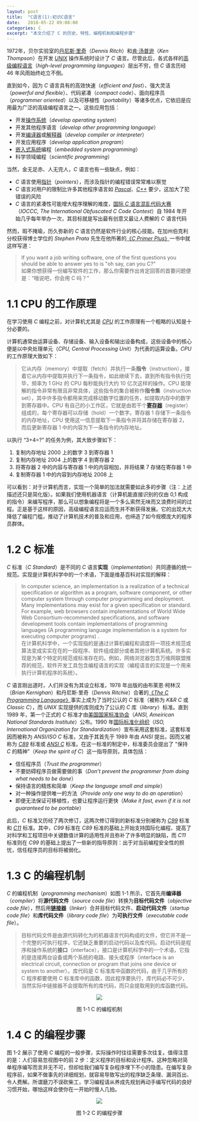 ```yaml
---
layout: post
title:  "C语言(1):初识C语言"
date:   2018-05-22 09:08:00
categories: C
excerpt: "本文介绍了 C 的历史、特性、编程机制和编程步骤"
---
```


1972年，贝尔实验室的[丹尼斯·里奇](https://baike.baidu.com/item/%E4%B8%B9%E5%B0%BC%E6%96%AF%C2%B7%E9%87%8C%E5%A5%87)（*Dennis Ritch*）和[肯·汤普逊](https://baike.baidu.com/item/%E8%82%AF%C2%B7%E6%B1%A4%E6%99%AE%E9%80%8A)（*Ken Thompson*）在开发 [*UNIX*](https://baike.baidu.com/item/unix) 操作系统时设计了 *C* 语言。尽管此后，各式各样的[高级编程语言](https://baike.baidu.com/item/%E9%AB%98%E7%BA%A7%E8%AF%AD%E8%A8%80/299113)（*high-level programming languages*）层出不穷，但 *C* 语言历经 46 年风雨始终屹立不倒。

直到如今，因为 *C* 语言具有的高效快速（*efficient and fast*）、强大灵活（*powerful and flexible*）、代码紧凑（*compact code*）、面向程序员（*programmer oriented*）以及可移植性（*portability*）等诸多优点，它依旧是应用最为广泛的高级编程语言之一。这些应用包括：

- 开发[操作系统](https://baike.baidu.com/item/%E6%93%8D%E4%BD%9C%E7%B3%BB%E7%BB%9F/192)（*develop operating system*）
- 开发其他程序语言（*develop other programming language*）
- 开发[编译器](https://baike.baidu.com/item/%E7%BC%96%E8%AF%91%E5%99%A8)或[解释器](https://baike.baidu.com/item/%E8%A7%A3%E9%87%8A%E5%99%A8/10418965?fr=aladdin)（*develop compiler or interpreter*）
- 开发应用程序（*develop application program*）
- [嵌入式系统](https://baike.baidu.com/item/%E5%B5%8C%E5%85%A5%E5%BC%8F%E7%B3%BB%E7%BB%9F)编程（*embedded system programming*）
- 科学领域编程（*scientific programming*）

当然，金无足赤、人无完人，*C* 语言也有一些缺点，例如：

- *C* 语言使用[指针](https://baike.baidu.com/item/%E6%8C%87%E9%92%88)（*pointers*），而涉及指针的编程错误常常难以察觉
- *C* 语言对用户的限制比许多其他程序语言如 [*Pascal*](https://baike.baidu.com/item/pascal/241171)、[*C++*](https://baike.baidu.com/item/C%2B%2B) 要少，这加大了犯错误的风险
- *C* 语言的紧凑性可能增大程序理解的难度，[国际 *C* 语言混乱代码大赛](https://baike.baidu.com/item/%E5%9B%BD%E9%99%85C%E8%AF%AD%E8%A8%80%E6%B7%B7%E4%B9%B1%E4%BB%A3%E7%A0%81%E5%A4%A7%E8%B5%9B/8089471?fr=aladdin)（*IOCCC, The International Obfuscated C Code Contest*）自 1984 年开始几乎每年举办一次，其目标就是写出最有创意又最让人费解的 *C* 语言代码

然而，瑕不掩瑜，历久弥新的 *C* 语言仍然是软件行业的核心技能。在加州伯克利分校获得博士学位的 *Stephen Prata* 先生在他所著的[《*C Primer Plus*》](https://pan.baidu.com/s/1AwH9KOsgPWOcWvHQw1W-yw)一书中就这样写道：

<div>
<blockquote class="quote-style">
If you want a job writing software, one of the first questions you should be able to answer yes to is "oh say, can you C?" <br>
如果你想获得一份编写软件的工作，那么你需要作出肯定回答的首要问题便是：“哦说吧，你会用 C 吗？”
</blockquote>
</div>

# 1.1 CPU 的工作原理

在学习使用 *C* 编程之前，对计算机尤其是 [*CPU*](https://baike.baidu.com/item/%E4%B8%AD%E5%A4%AE%E5%A4%84%E7%90%86%E5%99%A8/284033?fromtitle=CPU&fromid=120556) 的工作原理有一个粗略的认知是十分必要的。

计算机通常由运算设备、存储设备、输入设备和输出设备构成，这些设备中的核心便是以中央处理单元（*CPU, Central Processing Unit*）为代表的运算设备。*CPU* 的工作原理大致如下：

<div>
<blockquote class="quote-style">
它从内存（memory）中提取（fetch）并执行一条<strong>指令</strong>（instruction），接着它从内存中提取并执行下一条指令，如此继续下去，直到所有指令执行完毕，频率为 1 GHz 的 CPU 每秒能执行大约 10 亿次这样的操作。CPU 能理解的指令非常有限且非常具体，这些指令的集合被称作<strong>指令集</strong>（instruction set），其中许多指令都用来完成移动数字位置的任务，如提取内存中的数字到寄存器中。CPU 有自己的小工作区，它就是由若干个<a href="https://baike.baidu.com/item/%E5%AF%84%E5%AD%98%E5%99%A8"><strong>寄存器</strong></a>（register）组成的，每个寄存器可以存储（hold）一个数字。寄存器 1 存储下一条指令的内存地址，CPU 使用这一信息提取下一条指令并将其存储在寄存器 2，而后更新寄存器 1 中的内容为下一条指令的内存地址。
</blockquote>
</div>

以执行 “3+4=?” 的任务为例，其大致步骤如下：

1. 复制内存地址 2000 上的数字 3 到寄存器 1
2. 复制内存地址 2004 上的数字 4 到寄存器 2
3. 将寄存器 2 中的内容与寄存器 1 中的内容相加，并将结果 7 存储在寄存器 1 中
4. 复制寄存器 1 中的内容到内存地址 2008 上

可以看到：对于计算机而言，实现一个简单的加法就需要如此多的步骤（注：上述描述还只是简化版）。如果我们使用机器语言（计算机能直接识别的仅由 0,1 构成的指令）来编写程序，那么可以想象编程将是一个多么索然无味而又浪费时间的过程。正是基于这样的原因，高级编程语言应运而生并不断获得发展。它的出现大大降低了编程门槛，推动了计算机技术的普及和应用，也缔造了如今规模庞大的程序员群体。

# 1.2 C 标准

*C* 标准（*C Standard*）是不同的 *C* 语言<strong>实现</strong>（*implementation*）共同遵循的统一规范。实现是计算机科学中的一个术语，下面是维基百科对实现的解释：

<div>
<blockquote class="quote-style">
In computer science, an implementation is a realization of a technical specification or algorithm as a program, software component, or other computer system through computer programming and deployment. Many implementations may exist for a given specification or standard. For example, web browsers contain implementations of World Wide Web Consortium-recommended specifications, and software development tools contain implementations of programming languages (A programming language implementation is a system for executing computer programs) .<br>
在计算机科学中，一个实现指的是通过计算机编程和调度将一项技术规范或算法变成实实在在的一段程序、软件组成部分或者其他计算机系统。许多实现是为某个特定的规范或标准存在的。例如，网络浏览器包含万维网联盟推荐的规范，软件开发工具包含编程语言的实现（编程语言的实现是一个用来执行计算机程序的系统）。
</blockquote>
</div>

*C* 语言刚出道时，人们并没有为其设立标准，1978 年出版的由布莱恩·柯林汉（*Brian Kernighan*）和丹尼斯·里奇（*Dennis Ritchie*）合著的[《*The C Programming Language*》](https://pan.baidu.com/s/1nblipZ7kDDeFwPKJU7b-Bg)事实上成为了当时公认的 *C* 标准（被称为 *K&R C* 或 *Classic C*），而 *UNIX* 实现提供的库则成为了公认的 *C* 库（*library*）标准。直到 1989 年，第一个正式的 *C* 标准才由[美国国家标准协会](https://baike.baidu.com/item/%E7%BE%8E%E5%9B%BD%E5%9B%BD%E5%AE%B6%E6%A0%87%E5%87%86%E5%AD%A6%E4%BC%9A/1351184)（*ANSI, Ameirican National Standards Institute*）公布。1990 年[国际标准化组织](https://baike.baidu.com/item/%E5%9B%BD%E9%99%85%E6%A0%87%E5%87%86%E5%8C%96%E7%BB%84%E7%BB%87)（*ISO, International Organization for Standardization*）宣布采用这套标准，这套标准因而被称为 *ANSI/ISO C* 标准，又由于其首先于 1989 年由 *ANSI* 提出，因而又被称为 [*C89*](https://baike.baidu.com/item/c89) 标准或 [*ANSI C*](https://baike.baidu.com/item/ANSI%20C/7657277) 标准。在这一标准的制定中，标准委员会提出了 "保持 *C* 的精神"（*Keep the
spirit of C*）这一指导原则，具体包括：

- 信任程序员（*Trust the programmer*）
- 不要妨碍程序员做需要做的事（*Don’t prevent the programmer from doing what needs to be done*）
- 保持语言的精炼和简单（*Keep the language small and simple*）
- 对一种操作提供唯一的方法（*Provide only one way to do an operation*）
- 即便无法保证可移植性，也要让程序运行更快（*Make it fast, even if it is not guaranteed to be portable*）

此后，*C* 标准又历经了两次修订，这两次修订得到的新标准分别被称为 [*C99*](https://baike.baidu.com/item/c99) 标准和 [*C11*](https://baike.baidu.com/item/C11) 标准。其中，*C99* 标准在 *C89* 标准的基础上开始支持国际化编程、提高了对科学和工程项目中关键数值计算的适用性并且弥补了许多明显的缺陷，而 *C11* 标准则在 *C99* 的基础上提出了一些新的指导原则：出于对当前编程安全性的担忧，信任程序员的目标将被弱化。

# 1.3 C 的编程机制

*C* 的编程机制（*programming mechanism*）如图 1-1 所示，它首先用**编译器**（*compiler*）将**源代码文件**（*source code file*）转换为**目标代码文件**（*objective code file*），然后用[**链接器**](https://baike.baidu.com/item/%E9%93%BE%E6%8E%A5%E5%99%A8)（*linker*）合并目标代码文件、**启动代码文件**（*startup code file*）和**库代码文件**（*library code file*）为**可执行文件**（*executable code file*）。

<div>
<blockquote class="quote-style">
目标代码文件是由源代码转化为的机器语言代码构成的文件，但它并不是一个完整的可执行程序，它还缺乏重要的启动代码以及库代码。启动代码是程序和操作系统的<strong>接口</strong>（interface），接口是计算机科学中的一个术语，它指的是连接两台设备或两个系统的电路、接头或程序（interface is an electrical circuit, connection or program that joins one device or system to another）。库代码是 C 标准库中函数的代码，由于几乎所有的 C 程序都要使用 C 标准库中的函数，因此程序要执行，库代码必不可少，当然实际中链接器不会提取所有的库代码，而只会提取用到的库函数代码。
</blockquote>
</div>

<div align='center'>
<img src="/assets/img/C/cmechanism.png">
<p> </p>
<p>图 1-1  C 的编程机制</p>
</div>

# 1.4 C 的编程步骤

图 1-2 展示了使用 *C* 编程的一般步骤，实际操作时往往需要多次往复。值得注意的是：人们容易忽视图中的前 2 步：定义程序的目标和设计程序。这种忽略对简单程序编写而言并无不可，但却给我们编写复杂程序埋下不小的隐患。在编写复杂程序前，如果不做事先的详细规划，就容易导致写出的程序缺乏条理、漏洞百出、令人费解。所谓磨刀不误砍柴工，学习编程请从养成先规划再动手编写代码的良好习惯开始，哪怕这样会使你在一开始时慢人几拍。

<div align='center'>
<img src="/assets/img/C/cprogramstep.png">
<p> </p>
<p>图 1-2  C 的编程步骤</p>
</div>
